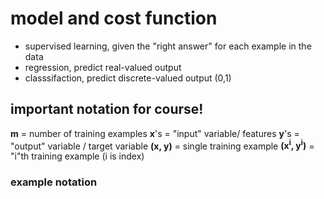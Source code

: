 # model and cost function

- supervised learning, given the "right answer" for each example in the data
- regression, predict real-valued output
- classsifaction, predict discrete-valued output (0,1)

## important notation for course!

**m** = number of training examples
**x**'s = "input" variable/ features
**y**'s = "output" variable / target variable
**(x, y)** = single training example
**(x<sup>i</sup>, y<sup>i</sup>)** = "i"th training example (i is index)

### example notation

